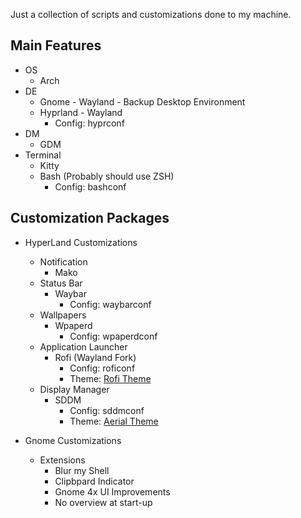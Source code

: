 Just  a collection of scripts and customizations done to my machine.

## Main Features
- OS
    - Arch
- DE
    - Gnome - Wayland - Backup Desktop Environment
    - Hyprland - Wayland
        - Config: hyprconf
- DM
    - GDM
- Terminal
    - Kitty
    - Bash (Probably should use ZSH)
        - Config: bashconf

## Customization Packages
- HyperLand Customizations
    - Notification
        - Mako
    - Status Bar
        - Waybar
            - Config: waybarconf
    - Wallpapers
        - Wpaperd
            - Config: wpaperdconf
    - Application Launcher
        - Rofi (Wayland Fork)
            - Config: roficonf
            - Theme: [Rofi Theme](https://github.com/adi1090x/rofi)
    - Display Manager
        - SDDM
            - Config: sddmconf
            - Theme: [Aerial Theme](https://github.com/3ximus/aerial-sddm-theme)

- Gnome Customizations
    - Extensions
        - Blur my Shell
        - Clipbpard Indicator
        - Gnome 4x UI Improvements
        - No overview at start-up